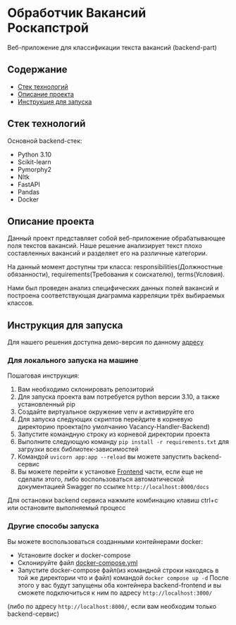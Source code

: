 # Обработчик Вакансий Роскапстрой
Веб-приложение для классификации текста вакансий (backend-part)
## Содержание

- [Стек технологий](#стек-технологий)
- [Описание проекта](#описание-проекта)
- [Инструкция для запуска](#инструкция-для-запуска)

## Стек технологий
Основной backend-стек:
- Python 3.10
- Scikit-learn
- Pymorphy2
- Nltk
- FastAPI
- Pandas
- Docker
## Описание проекта
Данный проект представляет собой веб-приложение обрабатывающее поля текстов вакансий. Наше решение анализирует текст плохо составленных вакансий и разделяет его на различные категории. 

На данный момент доступны три класса: responsibilities(Должностные обязанности), requirements(Требования к соискателю), terms(Условия).

Нами был проведен анализ специфических данных полей вакансий и построена соответствующая диаграмма карреляции трёх выбираемых классов.



## Инструкция для запуска
Для нашего решения доступна демо-версия по данному [адресу](...)
### Для локального запуска на машине
Пошаговая инструкция:
1. Вам необходимо склонировать репозиторий
2. Для запуска проекта вам потребуется python версии 3.10, а также установленный pip
3. Создайте виртуальное окружение venv и активируйте его
4. Для запуска следующих скриптов перейдите в корневую директорию проекта(по умолчанию Vacancy-Handler-Backend)
5. Запустите командную строку из корневой директории проекта
6. Выполните следующую команду ```pip install -r requirements.txt``` для загрузки всех библиотек-зависимостей
7. Командой  ```uvicorn app:app --reload``` вы можете запустить backend-сервис
8. Вы можете перейти к установке [Frontend](https://github.com/MrRobinGoood/Vacancy-Handler-Frontend) части, если еще не сделали этого, либо воспользоваться автоматической документацией Swagger по ссылке ```http://localhost:8000/docs```

Для остановки backend сервиса нажмите комбинацию клавиш ctrl+c или остановите выполняемый процесс
### Другие способы запуска
Вы можете воспользоваться созданными контейнерами docker:
- Установите docker и docker-compose
- Склонируйте файл [docker-compose.yml](https://github.com/MrRobinGoood/Vacancy-Handler-Backend/blob/master/docker-compose.yml)
- Запустите docker-compose файл(из командной строки находясь в той же директории что и файл) командой ```docker compose up -d```
После этого у вас будут запущены оба контейнера backend-frontend и вы сможете подключиться к ним по адресу ```http://localhost:3000/```

(либо по адресу ```http://localhost:8000/```, если вам необходим только backend-сервис)




